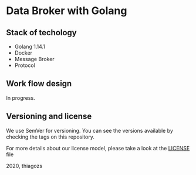 # Data Broker with Golang

## Stack of techology

* Golang 1.14.1
* Docker
* Message Broker
* Protocol

## Work flow design

In progress.

## Versioning and license

We use SemVer for versioning. You can see the versions available by checking the tags on this repository.

For more details about our license model, please take a look at the [LICENSE](LICENCE) file

2020, thiagozs
